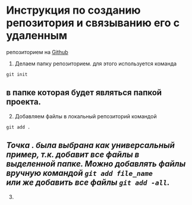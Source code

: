 # Инструкция по созданию репозитория и связыванию его с удаленным  
репозиторием на [Github](https://github.com "github.com")

1. Делаем папку репозиторием. для этого используется команда
```
git init
```

в папке которая будет являться папкой проекта.
----
2. Добавляем файлы в локальный репозиторий командой
```
git add .
```

_Точка *.* была выбрана как универсальный пример, т.к. добавит все файлы в  
выделенной папке. Можно добавлять файлы вручную командой `git add file_name`  
или же добавить все файлы `git add -all`._
----
3. 
